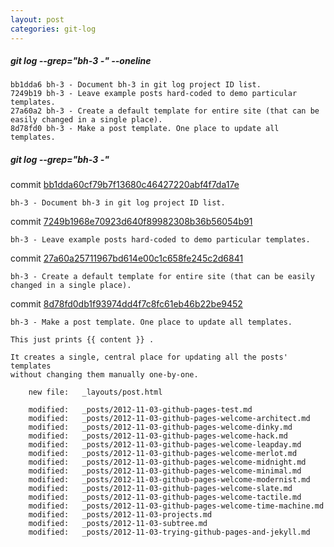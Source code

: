 ```yaml
---
layout: post
categories: git-log 
---
```



##### git log --grep="bh-3 -" --oneline

    bb1dda6 bh-3 - Document bh-3 in git log project ID list.
    7249b19 bh-3 - Leave example posts hard-coded to demo particular templates.
    27a60a2 bh-3 - Create a default template for entire site (that can be easily changed in a single place).
    8d78fd0 bh-3 - Make a post template. One place to update all templates.
    


##### git log --grep="bh-3 -"

commit [bb1dda60cf79b7f13680c46427220abf4f7da17e](https://github.com/bryanhirsch/bryanhirsch.github.com/commit/bb1dda60cf79b7f13680c46427220abf4f7da17e)

    bh-3 - Document bh-3 in git log project ID list.

commit [7249b1968e70923d640f89982308b36b56054b91](https://github.com/bryanhirsch/bryanhirsch.github.com/commit/7249b1968e70923d640f89982308b36b56054b91)

    bh-3 - Leave example posts hard-coded to demo particular templates.

commit [27a60a25711967bd614e00c1c658fe245c2d6841](https://github.com/bryanhirsch/bryanhirsch.github.com/commit/27a60a25711967bd614e00c1c658fe245c2d6841)

    bh-3 - Create a default template for entire site (that can be easily changed in a single place).

commit [8d78fd0db1f93974dd4f7c8fc61eb46b22be9452](https://github.com/bryanhirsch/bryanhirsch.github.com/commit/8d78fd0db1f93974dd4f7c8fc61eb46b22be9452)

    bh-3 - Make a post template. One place to update all templates.
    
    This just prints {{ content }} .
    
    It creates a single, central place for updating all the posts' templates
    without changing them manually one-by-one.
    
     	new file:   _layouts/post.html
    
     	modified:   _posts/2012-11-03-github-pages-test.md
     	modified:   _posts/2012-11-03-github-pages-welcome-architect.md
     	modified:   _posts/2012-11-03-github-pages-welcome-dinky.md
     	modified:   _posts/2012-11-03-github-pages-welcome-hack.md
     	modified:   _posts/2012-11-03-github-pages-welcome-leapday.md
     	modified:   _posts/2012-11-03-github-pages-welcome-merlot.md
     	modified:   _posts/2012-11-03-github-pages-welcome-midnight.md
     	modified:   _posts/2012-11-03-github-pages-welcome-minimal.md
     	modified:   _posts/2012-11-03-github-pages-welcome-modernist.md
     	modified:   _posts/2012-11-03-github-pages-welcome-slate.md
     	modified:   _posts/2012-11-03-github-pages-welcome-tactile.md
     	modified:   _posts/2012-11-03-github-pages-welcome-time-machine.md
     	modified:   _posts/2012-11-03-projects.md
     	modified:   _posts/2012-11-03-subtree.md
     	modified:   _posts/2012-11-03-trying-github-pages-and-jekyll.md

